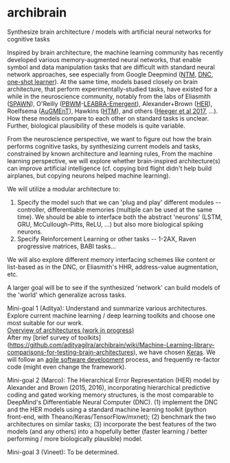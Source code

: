 # archibrain
Synthesize brain architecture / models with artificial neural networks for cognitive tasks

Inspired by brain architecture, the machine learning community has recently developed various memory-augmented neural networks, that enable symbol and data manipulation tasks that are difficult with standard neural network approaches, see especially from Google Deepmind ([NTM](https://arxiv.org/abs/1410.5401), [DNC](http://www.nature.com/nature/journal/v538/n7626/abs/nature20101.html), [one-shot learner](https://arxiv.org/abs/1605.06065)). At the same time, models based closely on brain architecture, that perform experimentally-studied tasks, have existed for a while in the neuroscience community, notably from the labs of Eliasmith ([SPAWN](http://www.sciencemag.org/content/338/6111/1202)), O'Reilly ([PBWM](http://dx.doi.org/10.1162/089976606775093909)-[LEABRA-Emergent](http://www.colorado.edu/faculty/oreilly/research)), Alexander+Brown ([HER](http://dx.doi.org/10.1162/NECO_a_00779)), Roelfsema ([AuGMEnT](http://journals.plos.org/ploscompbiol/article?id=10.1371/journal.pcbi.1004060)), Hawkins ([HTM](https://en.wikipedia.org/wiki/Hierarchical_temporal_memory)), and others ([Heeger et al 2017](http://www.pnas.org/content/114/8/1773.abstract.html?etoc), ...). How these models compare to each other on standard tasks is unclear. Further, biological plausibility of these models is quite variable.

From the neuroscience perspective, we want to figure out how the brain performs cognitive tasks, by synthesizing current models and tasks, constrained by known architecture and learning rules,  From the machine learning perspective, we will explore whether brain-inspired architecture(s) can improve artificial intelligence (cf. copying bird flight didn't help build airplanes, but copying neurons helped machine learning).

We will utilize a modular architecture to:
1) Specify the model such that we can 'plug and play' different modules -- controller, differentiable memories (multiple can be used at the same time). We should be able to interface both the abstract 'neurons' (LSTM, GRU, McCullough-Pitts, ReLU, ...) but also more biological spiking neurons.
2) Specify Reinforcement Learning or other tasks -- 1-2AX, Raven progressive matrices, BABI tasks...

We will also explore different memory interfacing schemes like content or list-based as in the DNC, or Eliasmith's HHR, address-value augmentation, etc.

A larger goal will be to see if the synthesized 'network' can build models of the 'world' which generalize across tasks.
  
Mini-goal 1 (Aditya):
Understand and summarize various architectures. Explore current machine learning / deep learning toolkits and choose one most suitable for our work.  
[Overview of architectures (work in progress)](https://github.com/adityagilra/archibrain/wiki/Brain-models---ML-architectures)  
After my [brief survey of toolkits] (https://github.com/adityagilra/archibrain/wiki/Machine-Learning-library-comparisons-for-testing-brain-architectures), we have chosen [Keras](https://keras.io/). We will follow an [agile software development](https://en.wikipedia.org/wiki/Agile_software_development) process, and frequently re-factor code (might even change the framework).
  
Mini-goal 2 (Marco):
The Hierarchical Error Representation (HER) model by Alexander and Brown (2015, 2016), incorporating hierarchical predictive coding and gated working memory structures, is the most comparable to DeepMind's Differentiable Neural Computer (DNC).
(1) implement the DNC and the HER models using a standard machine learning toolkit (python front-end, with Theano/Keras/TensorFlow/mxnet); (2) benchmark the two architectures on similar tasks; (3) incorporate the best features of the two models (and any others) into a hopefully better (faster learning / better performing / more biologically plausible) model.
  
Mini-goal 3 (Vineet):
To be determined.
